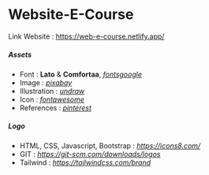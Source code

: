 # Website-E-Course

Link Website : https://web-e-course.netlify.app/

##### Assets
- Font : **Lato** & **Comfortaa**, *[fontsgoogle](https://fonts.google.com/)*
- Image : *[pixabay](https://pixabay.com/)*
- Illustration : *[undraw](https://undraw.co/)*
- Icon : *[fontawesome](https://fontawesome.com/)*
- References : *[pinterest](https://www.pinterest.com/)*

##### Logo
- HTML, CSS, Javascript, Bootstrap : *<https://icons8.com/>*
- GIT : *<https://git-scm.com/downloads/logos>*
- Tailwind : *<https://tailwindcss.com/brand>*
